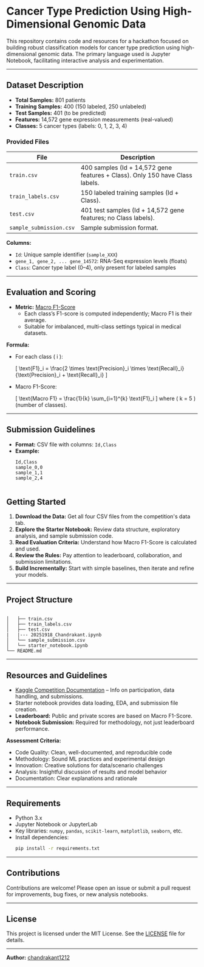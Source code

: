 # Cancer Type Prediction Using High-Dimensional Genomic Data

This repository contains code and resources for a hackathon focused on building robust classification models for cancer type prediction using high-dimensional genomic data. The primary language used is Jupyter Notebook, facilitating interactive analysis and experimentation.

---

## Dataset Description

- **Total Samples:** 801 patients
- **Training Samples:** 400 (150 labeled, 250 unlabeled)
- **Test Samples:** 401 (to be predicted)
- **Features:** 14,572 gene expression measurements (real-valued)
- **Classes:** 5 cancer types (labels: 0, 1, 2, 3, 4)

### Provided Files

| File                  | Description                                                                 |
|-----------------------|-----------------------------------------------------------------------------|
| `train.csv`           | 400 samples (Id + 14,572 gene features + Class). Only 150 have Class labels.|
| `train_labels.csv`    | 150 labeled training samples (Id + Class).                                  |
| `test.csv`            | 401 test samples (Id + 14,572 gene features; no Class labels).              |
| `sample_submission.csv`| Sample submission format.                                                   |

**Columns:**
- `Id`: Unique sample identifier (`sample_XXX`)
- `gene_1, gene_2, ... gene_14572`: RNA-Seq expression levels (floats)
- `Class`: Cancer type label (0–4), only present for labeled samples

---

## Evaluation and Scoring

- **Metric:** [Macro F1-Score](https://en.wikipedia.org/wiki/F1_score#Definition)
  - Each class’s F1-score is computed independently; Macro F1 is their average.
  - Suitable for imbalanced, multi-class settings typical in medical datasets.

**Formula:**
- For each class \( i \):

  \[
  \text{F1}_i = \frac{2 \times \text{Precision}_i \times \text{Recall}_i}{\text{Precision}_i + \text{Recall}_i}
  \]
- Macro F1-Score:

  \[
  \text{Macro F1} = \frac{1}{k} \sum_{i=1}^{k} \text{F1}_i
  \]
  where \( k = 5 \) (number of classes).

---

## Submission Guidelines

- **Format:** CSV file with columns: `Id,Class`
- **Example:**
  ```
  Id,Class
  sample_0,0
  sample_1,1
  sample_2,4
  

## Getting Started

1. **Download the Data:** Get all four CSV files from the competition's data tab.
2. **Explore the Starter Notebook:** Review data structure, exploratory analysis, and sample submission code.
3. **Read Evaluation Criteria:** Understand how Macro F1-Score is calculated and used.
4. **Review the Rules:** Pay attention to leaderboard, collaboration, and submission limitations.
5. **Build Incrementally:** Start with simple baselines, then iterate and refine your models.

---

## Project Structure

```

│   ├── train.csv
│   ├── train_labels.csv
│   ├── test.csv
|   |--- 20251918_Chandrakant.ipynb
│   └── sample_submission.csv
│   └── starter_notebook.ipynb
└── README.md
```


---

## Resources and Guidelines

- [Kaggle Competition Documentation](https://www.kaggle.com/docs/competitions) – Info on participation, data handling, and submissions.
- Starter notebook provides data loading, EDA, and submission file creation.
- **Leaderboard:** Public and private scores are based on Macro F1-Score.
- **Notebook Submission:** Required for methodology, not just leaderboard performance.

**Assessment Criteria:**
- Code Quality: Clean, well-documented, and reproducible code
- Methodology: Sound ML practices and experimental design
- Innovation: Creative solutions for data/scenario challenges
- Analysis: Insightful discussion of results and model behavior
- Documentation: Clear explanations and rationale

---

## Requirements

- Python 3.x
- Jupyter Notebook or JupyterLab
- Key libraries: `numpy`, `pandas`, `scikit-learn`, `matplotlib`, `seaborn`, etc.
- Install dependencies:
  ```bash
  pip install -r requirements.txt
  ```

---

## Contributions

Contributions are welcome! Please open an issue or submit a pull request for improvements, bug fixes, or new analysis notebooks.

---

## License

This project is licensed under the MIT License. See the [LICENSE](LICENSE) file for details.

---

**Author:** [chandrakant1212](https://github.com/chandrakant1212)
